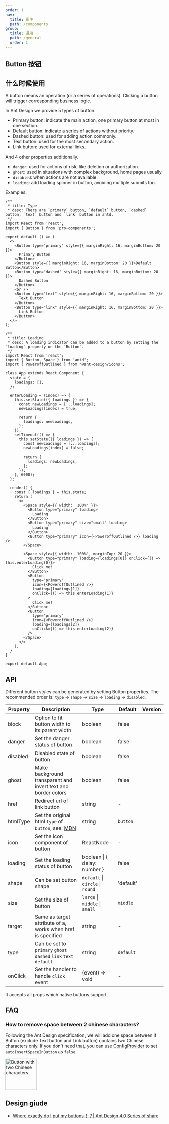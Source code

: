 ```yaml
---
order: 1
nav:
  title: 组件
  path: /components
group:
  title: 通用
  path: /general
  order: 1
---
```


## Button 按钮

## 什么时候使用

A button means an operation (or a series of operations). Clicking a button will trigger corresponding business logic.

In Ant Design we provide 5 types of button.

- Primary button: indicate the main action, one primary button at most in one section.
- Default button: indicate a series of actions without priority.
- Dashed button: used for adding action commonly.
- Text button: used for the most secondary action.
- Link button: used for external links.

And 4 other properties additionally.

- `danger`: used for actions of risk, like deletion or authorization.
- `ghost`: used in situations with complex background, home pages usually.
- `disabled`: when actions are not available.
- `loading`: add loading spinner in button, avoiding multiple submits too.

Examples:

```tsx
/**
 * title: Type
 * desc: There are `primary` button, `default` button, `dashed` button, `text` button and `link` button in antd.
 */
import React from 'react';
import { Button } from 'pro-components';

export default () => (
  <>
    <Button type="primary" style={{ marginRight: 16, marginBottom: 20 }}>
      Primary Button
    </Button>
    <Button style={{ marginRight: 16, marginBottom: 20 }}>Default Button</Button>
    <Button type="dashed" style={{ marginRight: 16, marginBottom: 20 }}>
      Dashed Button
    </Button>
    <br />
    <Button type="text" style={{ marginRight: 16, marginBottom: 20 }}>
      Text Button
    </Button>
    <Button type="link" style={{ marginRight: 16, marginBottom: 20 }}>
      Link Button
    </Button>
  </>
);
```

```tsx
/**
 * title: Loading
 * desc: A loading indicator can be added to a button by setting the `loading` property on the `Button`.
 */
import React from 'react';
import { Button, Space } from 'antd';
import { PoweroffOutlined } from '@ant-design/icons';

class App extends React.Component {
  state = {
    loadings: [],
  };

  enterLoading = (index) => {
    this.setState(({ loadings }) => {
      const newLoadings = [...loadings];
      newLoadings[index] = true;

      return {
        loadings: newLoadings,
      };
    });
    setTimeout(() => {
      this.setState(({ loadings }) => {
        const newLoadings = [...loadings];
        newLoadings[index] = false;

        return {
          loadings: newLoadings,
        };
      });
    }, 6000);
  };

  render() {
    const { loadings } = this.state;
    return (
      <>
        <Space style={{ width: '100%' }}>
          <Button type="primary" loading>
            Loading
          </Button>
          <Button type="primary" size="small" loading>
            Loading
          </Button>
          <Button type="primary" icon={<PoweroffOutlined />} loading />
        </Space>

        <Space style={{ width: '100%', marginTop: 20 }}>
          <Button type="primary" loading={loadings[0]} onClick={() => this.enterLoading(0)}>
            Click me!
          </Button>
          <Button
            type="primary"
            icon={<PoweroffOutlined />}
            loading={loadings[1]}
            onClick={() => this.enterLoading(1)}
          >
            Click me!
          </Button>
          <Button
            type="primary"
            icon={<PoweroffOutlined />}
            loading={loadings[2]}
            onClick={() => this.enterLoading(2)}
          />
        </Space>
      </>
    );
  }
}

export default App;
```

## API

Different button styles can be generated by setting Button properties. The recommended order is: `type` -> `shape` -> `size` -> `loading` -> `disabled`.

| Property | Description | Type | Default | Version |
| --- | --- | --- | --- | --- |
| block | Option to fit button width to its parent width | boolean | false |  |
| danger | Set the danger status of button | boolean | false |  |
| disabled | Disabled state of button | boolean | false |  |
| ghost | Make background transparent and invert text and border colors | boolean | false |  |
| href | Redirect url of link button | string | - |  |
| htmlType | Set the original html `type` of `button`, see: [MDN](https://developer.mozilla.org/en-US/docs/Web/HTML/Element/button#attr-type) | string | `button` |  |
| icon | Set the icon component of button | ReactNode | - |  |
| loading | Set the loading status of button | boolean \| { delay: number } | false |  |
| shape | Can be set button shape | `default` \| `circle` \| `round` | 'default' |  |
| size | Set the size of button | `large` \| `middle` \| `small` | `middle` |  |
| target | Same as target attribute of a, works when href is specified | string | - |  |
| type | Can be set to `primary` `ghost` `dashed` `link` `text` `default` | string | `default` |  |
| onClick | Set the handler to handle `click` event | (event) => void | - |  |

It accepts all props which native buttons support.

## FAQ

### How to remove space between 2 chinese characters?

Following the Ant Design specification, we will add one space between if Button (exclude Text button and Link button) contains two Chinese characters only. If you don't need that, you can use [ConfigProvider](/components/config-provider/#API) to set `autoInsertSpaceInButton` as `false`.

<img src="https://gw.alipayobjects.com/zos/antfincdn/MY%26THAPZrW/38f06cb9-293a-4b42-b183-9f443e79ffea.png" style="box-shadow: none; margin: 0; width: 100px" alt="Button with two Chinese characters" />

## Design giude

- [Where exactly do I put my buttons！？| Ant Design 4.0 Series of share](https://zhuanlan.zhihu.com/p/109644406)
